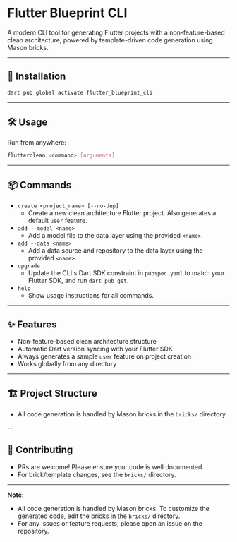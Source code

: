 # Flutter Blueprint CLI

A modern CLI tool for generating Flutter projects with a non-feature-based clean architecture, powered by template-driven code generation using Mason bricks.

---

## 🚀 Installation

```sh
dart pub global activate flutter_blueprint_cli
```

---

## 🛠️ Usage

Run from anywhere:

```sh
flutterclean <command> [arguments]
```

---

## 📦 Commands

- `create <project_name> [--no-dep]`
  - Create a new clean architecture Flutter project. Also generates a default `user` feature.
- `add --model <name>`
  - Add a model file to the data layer using the provided `<name>`.
- `add --data <name>`
  - Add a data source and repository to the data layer using the provided `<name>`.
- `upgrade`
  - Update the CLI's Dart SDK constraint in `pubspec.yaml` to match your Flutter SDK, and run `dart pub get`.
- `help`
  - Show usage instructions for all commands.

---

## ✨ Features

- Non-feature-based clean architecture structure
- Automatic Dart version syncing with your Flutter SDK
- Always generates a sample `user` feature on project creation
- Works globally from any directory

---

## 🏗️ Project Structure

- All code generation is handled by Mason bricks in the `bricks/` directory.

--

## 🤝 Contributing

- PRs are welcome! Please ensure your code is well documented.
- For brick/template changes, see the `bricks/` directory.

---

**Note:**
- All code generation is handled by Mason bricks. To customize the generated code, edit the bricks in the `bricks/` directory.
- For any issues or feature requests, please open an issue on the repository.
